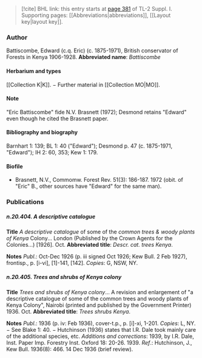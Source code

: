 > [!cite] BHL link: this entry starts at [page 381](https://www.biodiversitylibrary.org/page/33265108) of TL-2 Suppl. I.
> Supporting pages: [[Abbreviations|abbreviations]], [[Layout key|layout key]].

### Author

Battiscombe, Edward (c.q. Eric) (c. 1875-1971), British conservator of Forests in Kenya 1906-1928. 
**Abbreviated name**: *Battiscombe*

#### Herbarium and types

[[Collection K|K]]. − Further material in [[Collection MO|MO]].

#### Note

"Eric Battiscombe" fide N.V. Brasnett (1972); Desmond retains "Edward" even though he cited the Brasnett paper.

#### Bibliography and biography

Barnhart 1: 139; BL 1: 40 ("Edward"); Desmond p. 47 (c. 1875-1971, "Edward"); IH 2: 60, 353; Kew 1: 179.

#### Biofile

- Brasnett, N.V., Commomw. Forest Rev. 51(3): 186-187. 1972 (obit. of "Eric" B., other sources have "Edward" for the same man).

### Publications

##### n.20.404. A descriptive catalogue

**Title**
*A descriptive catalogue* of some of the *common trees & woody plants of Kenya* Colony... London (Published by the Crown Agents for the Colonies...) \[1926\]. Oct.
**Abbreviated title**: *Descr. cat. trees Kenya*.

**Notes**
*Publ*.: Oct-Dec 1926 (p. iii signed Oct 1926; Kew Bull. 2 Feb 1927), frontisp., p. \[i-vi\], \[1\]-141, \[142\]. *Copies*: G, NSW, NY.

##### n.20.405. Trees and shrubs of Kenya colony

**Title**
*Trees and shrubs of Kenya colony*... A revision and enlargement of "a descriptive catalogue of some of the common trees and woody plants of Kenya Colony", Nairobi (printed and published by the Government Printer) 1936. Oct.
**Abbreviated title**: *Trees shrubs Kenya*.

**Notes**
*Publ*.: 1936 (p. iv: Feb 1936), cover-t.p., p. \[i\]-xi, 1-201. *Copies*: L, NY. − See Blake 1: 40. − Hutchinson (1936) states that I.R. Dale took mainly care of the additional species, etc.
*Additions and corrections*: 1939, by I.R. Dale, Inst. Paper Imp. Forestry Inst. Oxford 18: 20-26. 1939.
*Ref*.: Hutchinson, J., Kew Bull. 1936(8): 466. 14 Dec 1936 (brief review).


